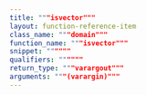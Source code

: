 ```yaml
---
title: """isvector"""
layout: function-reference-item
class_name: """domain"""
function_name: """isvector"""
snippet: """"""
qualifiers: """"""
return_type: """varargout"""
arguments: """(varargin)"""
---
```


